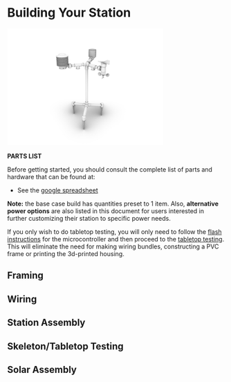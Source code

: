 # Building Your Station
<img width="360" alt="atmos node"
src="https://github.com/ClimateChangeXplorers/ClimateChangeXplorers.github.io/raw/master/img/station-full.jpg"/>

**PARTS LIST**

Before getting started, you should consult the complete list of parts
and hardware that can be found at:

* See the [google spreadsheet](https://drive.google.com/file/d/1Hnn0Ms2DzVQgRFmGBpLQ9W2NGEz2gopc/view?usp=sharing)

**Note:** the base case build has quantities preset to 1 item. Also,
**alternative power options** are also listed in this document for users
interested in further customizing their station to specific power needs.

If you only wish to do tabletop testing, you will only need to follow
the [flash instructions](https://github.com/ClimateChangeXplorers/xplorer-manual/tree/master/flash) for the microcontroller and then proceed to
the [tabletop testing](#skeletontabletop-testing). This will eliminate
the need for making wiring bundles, constructing a PVC frame or printing
the 3d-printed housing.

## Framing


## Wiring


## Station Assembly


## Skeleton/Tabletop Testing


## Solar Assembly
